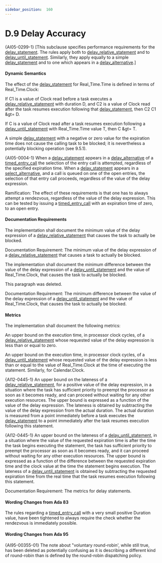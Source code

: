 ```yaml
---
sidebar_position:  160
---
```


# D.9  Delay Accuracy

{AI05-0299-1} [This subclause specifies performance requirements for the [delay_statement](./AA-9.6#S0266). The rules apply both to [delay_relative_statement](./AA-9.6#S0268) and to [delay_until_statement](./AA-9.6#S0267). Similarly, they apply equally to a simple [delay_statement](./AA-9.6#S0266) and to one which appears in a [delay_alternative](./AA-9.7#S0274).] 


#### Dynamic Semantics

The effect of the [delay_statement](./AA-9.6#S0266) for Real_Time.Time is defined in terms of Real_Time.Clock: 

If C1 is a value of Clock read before a task executes a [delay_relative_statement](./AA-9.6#S0268) with duration D, and C2 is a value of Clock read after the task resumes execution following that [delay_statement](./AA-9.6#S0266), then C2  C1 &gt= D.

If C is a value of Clock read after a task resumes execution following a [delay_until_statement](./AA-9.6#S0267) with Real_Time.Time value T, then C &gt= T. 

A simple [delay_statement](./AA-9.6#S0266) with a negative or zero value for the expiration time does not cause the calling task to be blocked; it is nevertheless a potentially blocking operation (see 9.5.1).

{AI05-0004-1} When a [delay_statement](./AA-9.6#S0266) appears in a [delay_alternative](./AA-9.7#S0274) of a [timed_entry_call](./AA-9.7#S0276) the selection of the entry call is attempted, regardless of the specified expiration time. When a [delay_statement](./AA-9.6#S0266) appears in a [select_alternative](./AA-9.7#S0272), and a call is queued on one of the open entries, the selection of that entry call proceeds, regardless of the value of the delay expression. 

Ramification: The effect of these requirements is that one has to always attempt a rendezvous, regardless of the value of the delay expression. This can be tested by issuing a [timed_entry_call](./AA-9.7#S0276) with an expiration time of zero, to an open entry. 


#### Documentation Requirements

The implementation shall document the minimum value of the delay expression of a [delay_relative_statement](./AA-9.6#S0268) that causes the task to actually be blocked. 

Documentation Requirement: The minimum value of the delay expression of a [delay_relative_statement](./AA-9.6#S0268) that causes a task to actually be blocked.

The implementation shall document the minimum difference between the value of the delay expression of a [delay_until_statement](./AA-9.6#S0267) and the value of Real_Time.Clock, that causes the task to actually be blocked. 

This paragraph was deleted.

Documentation Requirement: The minimum difference between the value of the delay expression of a [delay_until_statement](./AA-9.6#S0267) and the value of Real_Time.Clock, that causes the task to actually be blocked.


#### Metrics

The implementation shall document the following metrics: 

An upper bound on the execution time, in processor clock cycles, of a [delay_relative_statement](./AA-9.6#S0268) whose requested value of the delay expression is less than or equal to zero.

An upper bound on the execution time, in processor clock cycles, of a [delay_until_statement](./AA-9.6#S0267) whose requested value of the delay expression is less than or equal to the value of Real_Time.Clock at the time of executing the statement. Similarly, for Calendar.Clock.

{AI12-0445-1} An upper bound on the lateness of a [delay_relative_statement](./AA-9.6#S0268), for a positive value of the delay expression, in a situation where the task has sufficient priority to preempt the processor as soon as it becomes ready, and can proceed without waiting for any other execution resources. The upper bound is expressed as a function of the value of the delay expression. The lateness is obtained by subtracting the value of the delay expression from the actual duration. The actual duration is measured from a point immediately before a task executes the [delay_statement](./AA-9.6#S0266) to a point immediately after the task resumes execution following this statement.

{AI12-0445-1} An upper bound on the lateness of a [delay_until_statement](./AA-9.6#S0267), in a situation where the value of the requested expiration time is after the time the task begins executing the statement, the task has sufficient priority to preempt the processor as soon as it becomes ready, and it can proceed without waiting for any other execution resources. The upper bound is expressed as a function of the difference between the requested expiration time and the clock value at the time the statement begins execution. The lateness of a [delay_until_statement](./AA-9.6#S0267) is obtained by subtracting the requested expiration time from the real time that the task resumes execution following this statement. 

Documentation Requirement: The metrics for delay statements.


#### Wording Changes from Ada 83

The rules regarding a [timed_entry_call](./AA-9.7#S0276) with a very small positive Duration value, have been tightened to always require the check whether the rendezvous is immediately possible.


#### Wording Changes from Ada 95

{AI95-00355-01} The note about "voluntary round-robin', while still true, has been deleted as potentially confusing as it is describing a different kind of round-robin than is defined by the round-robin dispatching policy.

